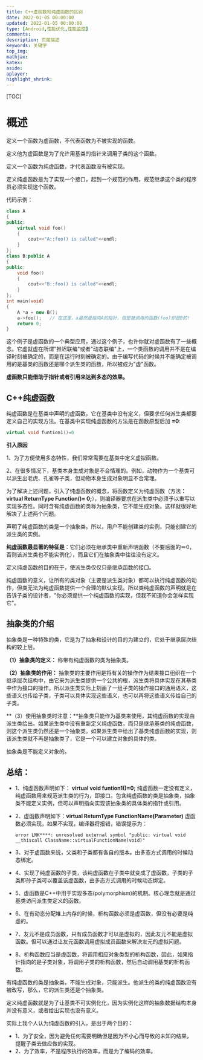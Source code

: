 ```yaml
---
title: C++虚函数和纯虚函数的区别
date: 2022-01-05 00:00:00
updated: 2022-01-05 00:00:00
type: [Android,性能优化,性能监控]
comments: 
description: 页面描述
keywords: 关键字
top_img:
mathjax:
katex:
aside:
aplayer:
highlight_shrink:
---
```


[TOC]

# 概述

定义一个函数为虚函数，不代表函数为不被实现的函数。

定义他为虚函数是为了允许用基类的指针来调用子类的这个函数。

定义一个函数为纯虚函数，才代表函数没有被实现。

定义纯虚函数是为了实现一个接口，起到一个规范的作用，规范继承这个类的程序员必须实现这个函数。

代码示例：

```c++
class A
{
public:
    virtual void foo()
    {
        cout<<"A::foo() is called"<<endl;
    }
};
class B:public A
{
public:
    void foo()
    {
        cout<<"B::foo() is called"<<endl;
    }
};
int main(void)
{
    A *a = new B();
    a->foo();   // 在这里，a虽然是指向A的指针，但是被调用的函数(foo)却是B的!
    return 0;
}
```

这个例子是虚函数的一个典型应用，通过这个例子，也许你就对虚函数有了一些概念。它虚就虚在所谓"推迟联编"或者"动态联编"上，一个类函数的调用并不是在编译时刻被确定的，而是在运行时刻被确定的。由于编写代码的时候并不能确定被调用的是基类的函数还是哪个派生类的函数，所以被成为"虚"函数。

**虚函数只能借助于指针或者引用来达到多态的效果。**



## C++纯虚函数

纯虚函数是在基类中声明的虚函数，它在基类中没有定义，但要求任何派生类都要定义自己的实现方法。在基类中实现纯虚函数的方法是在函数原型后加 **=0**:

```c++
virtual void funtion1()=0
```

**引入原因**

1、为了方便使用多态特性，我们常常需要在基类中定义虚拟函数。

2、在很多情况下，基类本身生成对象是不合情理的。例如，动物作为一个基类可以派生出老虎、孔雀等子类，但动物本身生成对象明显不合常理。

为了解决上述问题，引入了纯虚函数的概念，将函数定义为纯虚函数（方法：**virtual ReturnType Function()= 0;**），则编译器要求在派生类中必须予以重写以实现多态性。同时含有纯虚函数的类称为抽象类，它不能生成对象。这样就很好地解决了上述两个问题。

声明了纯虚函数的类是一个抽象类。所以，用户不能创建类的实例，只能创建它的派生类的实例。

**纯虚函数最显著的特征是**：它们必须在继承类中重新声明函数（不要后面的＝0，否则该派生类也不能实例化），而且它们在抽象类中往往没有定义。

定义纯虚函数的目的在于，使派生类仅仅只是继承函数的接口。

纯虚函数的意义，让所有的类对象（主要是派生类对象）都可以执行纯虚函数的动作，但类无法为纯虚函数提供一个合理的默认实现。所以类纯虚函数的声明就是在告诉子类的设计者，"你必须提供一个纯虚函数的实现，但我不知道你会怎样实现它"。





## 抽象类的介绍

抽象类是一种特殊的类，它是为了抽象和设计的目的为建立的，它处于继承层次结构的较上层。

**（1）抽象类的定义：** 称带有纯虚函数的类为抽象类。

**（2）抽象类的作用：** 抽象类的主要作用是将有关的操作作为结果接口组织在一个继承层次结构中，由它来为派生类提供一个公共的根，派生类将具体实现在其基类中作为接口的操作。所以派生类实际上刻画了一组子类的操作接口的通用语义，这些语义也传给子类，子类可以具体实现这些语义，也可以再将这些语义传给自己的子类。

**（3）使用抽象类时注意：**抽象类只能作为基类来使用，其纯虚函数的实现由派生类给出。如果派生类中没有重新定义纯虚函数，而只是继承基类的纯虚函数，则这个派生类仍然还是一个抽象类。如果派生类中给出了基类纯虚函数的实现，则该派生类就不再是抽象类了，它是一个可以建立对象的具体的类。



抽象类是不能定义对象的。



## 总结：

- 1、纯虚函数声明如下： **virtual void funtion1()=0;** 纯虚函数一定没有定义，纯虚函数用来规范派生类的行为，即接口。包含纯虚函数的类是抽象类，抽象类不能定义实例，但可以声明指向实现该抽象类的具体类的指针或引用。

- 2、虚函数声明如下：**virtual ReturnType FunctionName(Parameter)** 虚函数必须实现，如果不实现，编译器将报错，错误提示为：

  ```
  error LNK****: unresolved external symbol "public: virtual void __thiscall ClassName::virtualFunctionName(void)"
  ```

- 3、对于虚函数来说，父类和子类都有各自的版本。由多态方式调用的时候动态绑定。

- 4、实现了纯虚函数的子类，该纯虚函数在子类中就变成了虚函数，子类的子类即孙子类可以覆盖该虚函数，由多态方式调用的时候动态绑定。

- 5、虚函数是C++中用于实现多态(polymorphism)的机制。核心理念就是通过基类访问派生类定义的函数。

- 6、在有动态分配堆上内存的时候，析构函数必须是虚函数，但没有必要是纯虚的。

- 7、友元不是成员函数，只有成员函数才可以是虚拟的，因此友元不能是虚拟函数。但可以通过让友元函数调用虚拟成员函数来解决友元的虚拟问题。

- 8、析构函数应当是虚函数，将调用相应对象类型的析构函数，因此，如果指针指向的是子类对象，将调用子类的析构函数，然后自动调用基类的析构函数。



有纯虚函数的类是抽象类，不能生成对象，只能派生。他派生的类的纯虚函数没有被改写，那么，它的派生类还是个抽象类。

定义纯虚函数就是为了让基类不可实例化化，因为实例化这样的抽象数据结构本身并没有意义，或者给出实现也没有意义。

实际上我个人认为纯虚函数的引入，是出于两个目的：

- 1、为了安全，因为避免任何需要明确但是因为不小心而导致的未知的结果，提醒子类去做应做的实现。
- 2、为了效率，不是程序执行的效率，而是为了编码的效率。

































